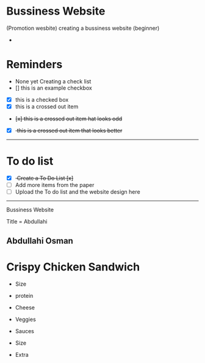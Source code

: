 # Bussiness Website 
(Promotion wesbite)
 creating a bussiness website (beginner)


- <hyphen>

# Reminders
- None yet
Creating a check list
- [] this is an example checkbox
- [x] this is a checked box
- [x] this is a crossed out item
- <del> [x] this is a crossed out item hat looks odd</del>
- [x] <del> this is a crossed out item that looks better </del>



---

# To do list
- [x] <del> Create a To Do List [x] <del>
- [ ] Add more items from the paper
- [ ] Upload the To do list and the website design here

---

Bussiness Website

Title = Abdullahi 

## Abdullahi Osman

# Crispy Chicken Sandwich
- <hyphen>Size </hyphen>

- <hyphen>protein </hyphen>

- <hyphen>Cheese </hyphen>

- <hyphen>Veggies </hyphen>

- <hyphen>Sauces </hyphen>

- <hyphen>Size </hyphen>

- <hyphen>Extra </hyphen>








